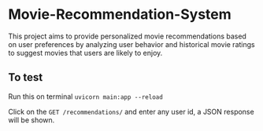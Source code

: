 # Movie-Recommendation-System
This project aims to provide personalized movie recommendations based on user preferences by analyzing user behavior and historical movie ratings to suggest movies that users are likely to enjoy.

## To test
Run this on terminal
`uvicorn main:app --reload`

Click on the `GET /recommendations/` and enter any user id, a JSON response will be shown.
